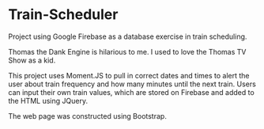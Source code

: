 # Train-Scheduler
Project using Google Firebase as a database exercise in train scheduling.

Thomas the Dank Engine is hilarious to me. I used to love the Thomas TV Show as a kid.

This project uses Moment.JS to pull in correct dates and times to alert the user about train frequency and how many minutes until the next train. Users can input their own train values, which are stored on Firebase and added to the HTML using JQuery.

The web page was constructed using Bootstrap.
